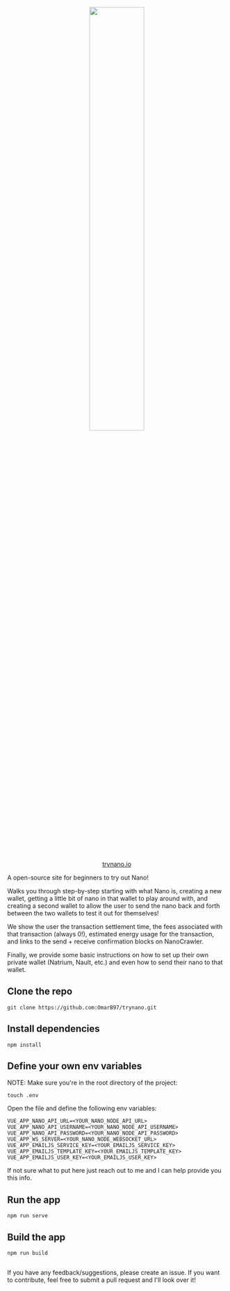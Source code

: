 <p align="center">
  <a href="https://www.trynano.io" target="_blank">
    <img src="https://user-images.githubusercontent.com/21279036/109429629-84da3f80-79b1-11eb-8b73-83f456d67301.png" width="50%" height="50%">
  </a>
</p>

<p align="center">
  <a href="https://www.trynano.io" target="_blank">trynano.io</a>
</p>

A open-source site for beginners to try out Nano!

Walks you through step-by-step starting with what Nano is, creating a new wallet, getting a little bit of nano in that wallet to play around with, and creating a second wallet to allow the user to send the nano back and forth between the two wallets to test it out for themselves! 

We show the user the transaction settlement time, the fees associated with that transaction (always 0!), estimated energy usage for the transaction, and links to the send + receive confirmation blocks on NanoCrawler.

Finally, we provide some basic instructions on how to set up their own private wallet (Natrium, Nault, etc.) and even how to send their nano to that wallet.


## Clone the repo

```
git clone https://github.com:OmarB97/trynano.git
```

## Install dependencies

```
npm install 
```

## Define your own env variables

NOTE: Make sure you're in the root directory of the project:

```
touch .env
```

Open the file and define the following env variables:

```
VUE_APP_NANO_API_URL=<YOUR_NANO_NODE_API_URL>
VUE_APP_NANO_API_USERNAME=<YOUR_NANO_NODE_API_USERNAME>
VUE_APP_NANO_API_PASSWORD=<YOUR_NANO_NODE_API_PASSWORD>
VUE_APP_WS_SERVER=<YOUR_NANO_NODE_WEBSOCKET_URL>
VUE_APP_EMAILJS_SERVICE_KEY=<YOUR_EMAILJS_SERVICE_KEY>
VUE_APP_EMAILJS_TEMPLATE_KEY=<YOUR_EMAILJS_TEMPLATE_KEY>
VUE_APP_EMAILJS_USER_KEY=<YOUR_EMAILJS_USER_KEY>
```

If not sure what to put here just reach out to me and I can help provide you this info.


## Run the app

```
npm run serve
```

## Build the app

```
npm run build
```

##

If you have any feedback/suggestions, please create an issue. If you want to contribute, feel free to submit a pull request and I'll look over it!
